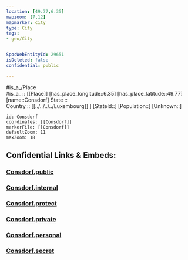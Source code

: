 ```yaml
---
location: [49.77,6.35] 
mapzoom: [7,12] 
mapmarker: city 
type: City
tags:
- geo/City


SpocWebEntityId: 29651
isDeleted: false
confidential: public

---
```

#is_a_/Place  
#is_a_ :: [[Place]] 
[has_place_longitude::6.35] 
[has_place_latitude::49.77] 
[name::Consdorf] 
State ::  
Country :: [[../../../../Luxembourg]] ] 
[StateId::] 
[Population::] 
[Unknown::] 


```leaflet
id: Consdorf
coordinates: [[Consdorf]] 
markerFile: [[Consdorf]] 
defaultZoom: 11 
maxZoom: 18
```


## Confidential Links & Embeds: 

### [Consdorf.public](/_public/\Earth\Continent\Europe\Europe~West\Luxembourg\Districts~Luxembourg\Grevenmacher\CityConsdorf.public.md) 

### [Consdorf.internal](/_internal/\Earth\Continent\Europe\Europe~West\Luxembourg\Districts~Luxembourg\Grevenmacher\CityConsdorf.internal.md) 

### [Consdorf.protect](/_protect/\Earth\Continent\Europe\Europe~West\Luxembourg\Districts~Luxembourg\Grevenmacher\CityConsdorf.protect.md) 

### [Consdorf.private](/_private/\Earth\Continent\Europe\Europe~West\Luxembourg\Districts~Luxembourg\Grevenmacher\CityConsdorf.private.md) 

### [Consdorf.personal](/_personal/\Earth\Continent\Europe\Europe~West\Luxembourg\Districts~Luxembourg\Grevenmacher\CityConsdorf.personal.md) 

### [Consdorf.secret](/_secret/\Earth\Continent\Europe\Europe~West\Luxembourg\Districts~Luxembourg\Grevenmacher\CityConsdorf.secret.md)

